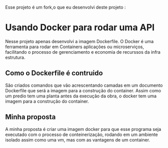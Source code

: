 Esse projeto é um fork,o que eu desenvolvi deste projeto : 
# Usando Docker para rodar uma API
<p>Nesse projeto apenas desenvolvi a imagem Dockerfile.
O Docker é uma ferramenta para rodar em Containers aplicações ou microserviços, facilitando o processo de gerenciamento e economia de recurssos da infra estrutura.</p>

## Como o Dockerfile é contruido 
São criados comandos que vão acrescentando camadas em um documento Dockerfile que será a imagem para a construção do container. 
Assim como um predio tem uma planta antes da execução da obra, o docker tem uma imagem para a construção do container.

## Minha proposta

A minha proposta é criar uma imagem docker para que esse programa seja executado com o processo de conteinerização, rodando em um ambiente isolado assim como uma vm, mas com as vantagens de um container.



